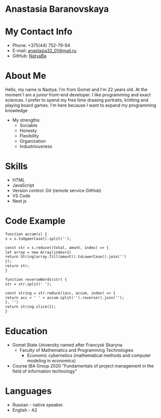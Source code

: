 # Anastasia Baranovskaya

# My Contact Info

* Phone: +375(44) 752-79-94
* E-mail: anastasia32_01@mail.ru
* GitHub: [NatyaBa](https://github.com/NatyaBA)

# About Me
Hello, my name is Nastya. I'm from Gomel and I'm 22 years old. At the moment I am a junior front-end developer. I like programming and exact sciences. I prefer to spend my free time drawing portraits, knitting and playing board games. I'm here because I want to expand my programming knowledge

* My strengths:
    + Sociable
    + Honesty
    + Flexibility
    + Organization
    + Industriousness

# Skills
* HTML
* JavaScript
* Version control: Git (remote service GitHub)
* VS Code
* Nest js

# Code Example
```html
function accum(s) {
s = s.toUpperCase().split('');

const str = s.reduce((total, amunt, index) => {
let array = new Array(index+1)
return String(array.fill(amunt)).toLowerCase().join('')
});
return str;
}
```
```html
function reverseWords(str) {
str = str.split(' ');

const string = str.reduce((acc, accum, index) => {
return acc + ' ' + accum.split('').reverse().join('');
}, '')
return string.slice(1);
}
```
# Education
* Gomel State University named after Francysk Skaryna
    + Faculty of Mathematics and Programming Technologies
        - Economic cybernetics (mathematical methods and computer modeling in economics)
* Course IBA Group 2020 ”Fundamentals of project management in the field of information technology”

# Languages
* Russian - native speaker.
* English - A2
